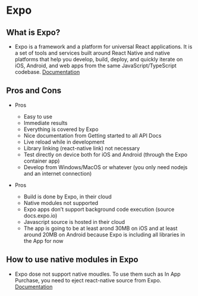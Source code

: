 # Expo

## What is Expo?
- Expo is a framework and a platform for universal React applications. It is a set of tools and services built around React Native and native platforms that help you develop, build, deploy, and quickly iterate on iOS, Android, and web apps from the same JavaScript/TypeScript codebase.
[Documentation](https://docs.expo.io/versions/v35.0.0/get-started/installation/)

## Pros and Cons
- Pros
    - Easy to use
    - Immediate results
    - Everything is covered by Expo
    - Nice documentation from Getting started to all API Docs
    - Live reload while in development
    - Library linking (react-native link) not necessary
    - Test directly on device both for iOS and Android (through the Expo container app)
    - Develop from Windows/MacOS or whatever (you only need nodejs and an internet connection)
 
- Pros 
    - Build is done by Expo, in their cloud
    - Native modules not supported
    - Expo apps don’t support background code execution (source docs.expo.io)
    - Javascript source is hosted in their cloud
    - The app is going to be at least arond 30MB on iOS and at least around 20MB on Android because Expo is including all libraries in the App for now
 
## How to use native modules in Expo
 - Expo dose not support native moudles. To use them such as In App Purchase, you need to eject react-native source from Expo.
[Documentation](https://docs.expo.io/versions/latest/expokit/eject/)
 

 

